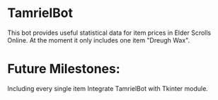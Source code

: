 # TamrielBot
This bot provides useful statistical data for item prices in Elder Scrolls Online.
At the moment it only includes one item "Dreugh Wax".

# Future Milestones:
Including every single item
Integrate TamrielBot with Tkinter module.
